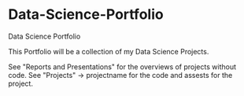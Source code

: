 # Data-Science-Portfolio
Data Science Portfolio

This Portfolio will be a collection of my Data Science Projects.

See "Reports and Presentations" for the overviews of projects without code.
See "Projects" -> projectname for the code and assests for the project.
